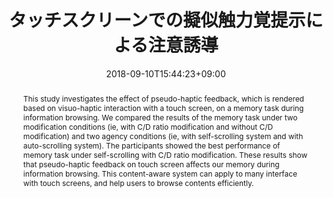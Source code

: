 ---
title: "タッチスクリーンでの擬似触力覚提示による注意誘導"

# Authors
# If you created a profile for a user (e.g. the default `admin` user), write the username (folder name) here 
# and it will be replaced with their full name and linked to their profile.
authors:
- 橋本健
- 鳴海拓志
- 長尾涼平
- 谷川智洋
- 廣瀬通孝


# Author notes (optional)
# author_notes:
# - "Equal contribution"
# - "Equal contribution"

date: "2018-09-10T15:44:23+09:00"
doi: ""

# Schedule page publish date (NOT publication's date).
publishDate: "2018-09-10T15:44:23+09:00"

# Publication type.
# Legend: 0 = Uncategorized; 1 = Conference paper; 2 = Journal article;
# 3 = Preprint / Working Paper; 4 = Report; 5 = Book; 6 = Book section;
# 7 = Thesis; 8 = Patent
publication_types: ["4"]

# Publication name and optional abbreviated publication name.
publication: In *日本バーチャルリアリティ学会論文誌*
# publication_short: In *ICW*

abstract: This study investigates the effect of pseudo-haptic feedback, which is rendered based on visuo-haptic interaction with a touch screen, on a memory task during information browsing. We compared the results of the memory task under two modification conditions (ie, with C/D ratio modification and without C/D modification) and two agency conditions (ie, with self-scrolling system and with auto-scrolling system). The participants showed the best performance of memory task under self-scrolling with C/D ratio modification. These results show that pseudo-haptic feedback on touch screen affects our memory during information browsing. This content-aware system can apply to many interface with touch screens, and help users to browse contents efficiently.

# Summary. An optional shortened abstract.
# summary: 
tags: []

# Display this page in the Featured widget?
featured: false

# Custom links (uncomment lines below)
# links:
# - name: Custom Link
#   url: http://example.org

url_pdf: ''
url_code: ''
url_dataset: ''
url_poster: ''
url_project: ''
url_slides: ''
url_source: ''
url_video: ''

# Featured image
# To use, add an image named `featured.jpg/png` to your page's folder. 
image:
  caption: 
  focal_point: ""
  preview_only: false

# Associated Projects (optional).
#   Associate this publication with one or more of your projects.
#   Simply enter your project's folder or file name without extension.
#   E.g. `internal-project` references `content/project/internal-project/index.md`.
#   Otherwise, set `projects: []`.
projects:
- touchScreen

# Slides (optional).
#   Associate this publication with Markdown slides.
#   Simply enter your slide deck's filename without extension.
#   E.g. `slides: "example"` references `content/slides/example/index.md`.
#   Otherwise, set `slides: ""`.
slides: 
---